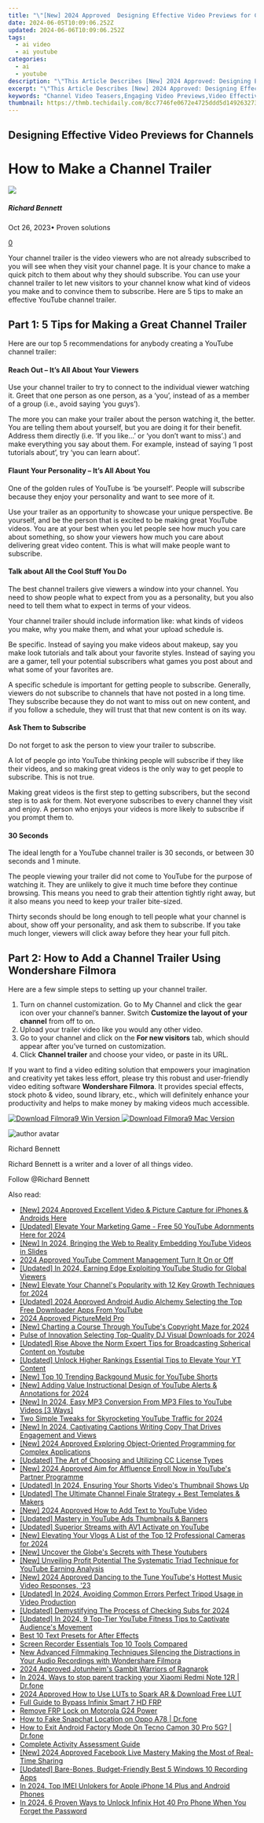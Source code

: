 ```yaml
---
title: "\"[New] 2024 Approved  Designing Effective Video Previews for Channels\""
date: 2024-06-05T10:09:06.252Z
updated: 2024-06-06T10:09:06.252Z
tags:
  - ai video
  - ai youtube
categories:
  - ai
  - youtube
description: "\"This Article Describes [New] 2024 Approved: Designing Effective Video Previews for Channels\""
excerpt: "\"This Article Describes [New] 2024 Approved: Designing Effective Video Previews for Channels\""
keywords: "Channel Video Teasers,Engaging Video Previews,Video Effectiveness Design,Strategic Video Summaries,Optimized Video Clips,Attractive Video Excerpts,Efficient Video Intros"
thumbnail: https://thmb.techidaily.com/8cc7746fe0672e4725ddd5d1492632738fafd136f8e04394f483f1432a572415.png
---
```


## Designing Effective Video Previews for Channels

# How to Make a Channel Trailer

![](https://images.wondershare.com/filmora/article-images/richard-bennett.jpg)

##### Richard Bennett

 Oct 26, 2023• Proven solutions

[0](#commentsBoxSeoTemplate)

Your channel trailer is the video viewers who are not already subscribed to you will see when they visit your channel page. It is your chance to make a quick pitch to them about why they should subscribe. You can use your channel trailer to let new visitors to your channel know what kind of videos you make and to convince them to subscribe. Here are 5 tips to make an effective YouTube channel trailer.

## Part 1: 5 Tips for Making a Great Channel Trailer

Here are our top 5 recommendations for anybody creating a YouTube channel trailer:

#### Reach Out – It’s All About Your Viewers

Use your channel trailer to try to connect to the individual viewer watching it. Greet that one person as one person, as a ‘you’, instead of as a member of a group (i.e., avoid saying ‘you guys’).

The more you can make your trailer about the person watching it, the better. You are telling them about yourself, but you are doing it for their benefit. Address them directly (i.e. ‘If you like…’ or ‘you don’t want to miss’.) and make everything you say about them. For example, instead of saying ‘I post tutorials about’, try ‘you can learn about’.

#### Flaunt Your Personality – It’s All About You

One of the golden rules of YouTube is ‘be yourself’. People will subscribe because they enjoy your personality and want to see more of it.

Use your trailer as an opportunity to showcase your unique perspective. Be yourself, and be the person that is excited to be making great YouTube videos. You are at your best when you let people see how much you care about something, so show your viewers how much you care about delivering great video content. This is what will make people want to subscribe.

#### Talk about All the Cool Stuff You Do

The best channel trailers give viewers a window into your channel. You need to show people what to expect from you as a personality, but you also need to tell them what to expect in terms of your videos.

Your channel trailer should include information like: what kinds of videos you make, why you make them, and what your upload schedule is.

Be specific. Instead of saying you make videos about makeup, say you make look tutorials and talk about your favorite styles. Instead of saying you are a gamer, tell your potential subscribers what games you post about and what some of your favorites are.

A specific schedule is important for getting people to subscribe. Generally, viewers do not subscribe to channels that have not posted in a long time. They subscribe because they do not want to miss out on new content, and if you follow a schedule, they will trust that that new content is on its way.

#### Ask Them to Subscribe

Do not forget to ask the person to view your trailer to subscribe.

A lot of people go into YouTube thinking people will subscribe if they like their videos, and so making great videos is the only way to get people to subscribe. This is not true.

Making great videos is the first step to getting subscribers, but the second step is to ask for them. Not everyone subscribes to every channel they visit and enjoy. A person who enjoys your videos is more likely to subscribe if you prompt them to.

#### 30 Seconds

The ideal length for a YouTube channel trailer is 30 seconds, or between 30 seconds and 1 minute.

The people viewing your trailer did not come to YouTube for the purpose of watching it. They are unlikely to give it much time before they continue browsing. This means you need to grab their attention tightly right away, but it also means you need to keep your trailer bite-sized.

Thirty seconds should be long enough to tell people what your channel is about, show off your personality, and ask them to subscribe. If you take much longer, viewers will click away before they hear your full pitch.

## Part 2: How to Add a Channel Trailer Using Wondershare Filmora

Here are a few simple steps to setting up your channel trailer.

1. Turn on channel customization. Go to My Channel and click the gear icon over your channel’s banner. Switch **Customize the layout of your channel** from off to on.
2. Upload your trailer video like you would any other video.
3. Go to your channel and click on the **For new visitors** tab, which should appear after you’ve turned on customization.
4. Click **Channel trailer** and choose your video, or paste in its URL.

If you want to find a video editing solution that empowers your imagination and creativity yet takes less effort, please try this robust and user-friendly video editing software **Wondershare Filmora**. It provides special effects, stock photo & video, sound library, etc., which will definitely enhance your productivity and helps to make money by making videos much accessible.

[![Download Filmora9 Win Version](https://images.wondershare.com/filmora/guide/download-btn-win.jpg) ](https://tools.techidaily.com/wondershare/filmora/download/) [![Download Filmora9 Mac Version](https://images.wondershare.com/filmora/guide/download-btn-mac.jpg) ](https://tools.techidaily.com/wondershare/filmora/download/)

![author avatar](https://images.wondershare.com/filmora/article-images/richard-bennett.jpg)

Richard Bennett

Richard Bennett is a writer and a lover of all things video.

Follow @Richard Bennett

<span class="atpl-alsoreadstyle">Also read:</span>
<div><ul>
<li><a href="https://facebook-video-footage.techidaily.com/new-2024-approved-excellent-video-and-picture-capture-for-iphones-and-androids-here/"><u>[New] 2024 Approved  Excellent Video & Picture Capture for iPhones & Androids Here</u></a></li>
<li><a href="https://facebook-video-footage.techidaily.com/updated-elevate-your-marketing-game-free-50-youtube-adornments-here-for-2024/"><u>[Updated] Elevate Your Marketing Game - Free 50 YouTube Adornments Here for 2024</u></a></li>
<li><a href="https://facebook-video-footage.techidaily.com/new-in-2024-bringing-the-web-to-reality-embedding-youtube-videos-in-slides/"><u>[New] In 2024, Bringing the Web to Reality  Embedding YouTube Videos in Slides</u></a></li>
<li><a href="https://facebook-video-footage.techidaily.com/2024-approved-youtube-comment-management-turn-it-on-or-off/"><u>2024 Approved  YouTube Comment Management  Turn It On or Off</u></a></li>
<li><a href="https://facebook-video-footage.techidaily.com/updated-in-2024-earning-edge-exploiting-youtube-studio-for-global-viewers/"><u>[Updated] In 2024, Earning Edge  Exploiting YouTube Studio for Global Viewers</u></a></li>
<li><a href="https://facebook-video-footage.techidaily.com/new-elevate-your-channels-popularity-with-12-key-growth-techniques-for-2024/"><u>[New] Elevate Your Channel's Popularity with 12 Key Growth Techniques for 2024</u></a></li>
<li><a href="https://facebook-video-footage.techidaily.com/updated-2024-approved-android-audio-alchemy-selecting-the-top-free-downloader-apps-from-youtube/"><u>[Updated] 2024 Approved  Android Audio Alchemy  Selecting the Top Free Downloader Apps From YouTube</u></a></li>
<li><a href="https://facebook-video-footage.techidaily.com/2024-approved-picturemeld-pro/"><u>2024 Approved  PictureMeld Pro</u></a></li>
<li><a href="https://facebook-video-footage.techidaily.com/new-charting-a-course-through-youtubes-copyright-maze-for-2024/"><u>[New] Charting a Course Through YouTube's Copyright Maze for 2024</u></a></li>
<li><a href="https://facebook-video-footage.techidaily.com/pulse-of-innovation-selecting-top-quality-dj-visual-downloads-for-2024/"><u>Pulse of Innovation  Selecting Top-Quality DJ Visual Downloads for 2024</u></a></li>
<li><a href="https://facebook-video-footage.techidaily.com/updated-rise-above-the-norm-expert-tips-for-broadcasting-spherical-content-on-youtube/"><u>[Updated] Rise Above the Norm  Expert Tips for Broadcasting Spherical Content on Youtube</u></a></li>
<li><a href="https://facebook-video-footage.techidaily.com/updated-unlock-higher-rankings-essential-tips-to-elevate-your-yt-content/"><u>[Updated] Unlock Higher Rankings  Essential Tips to Elevate Your YT Content</u></a></li>
<li><a href="https://facebook-video-footage.techidaily.com/new-top-10-trending-backgound-music-for-youtube-shorts/"><u>[New] Top 10 Trending Backgound Music for YouTube Shorts</u></a></li>
<li><a href="https://facebook-video-footage.techidaily.com/new-adding-value-instructional-design-of-youtube-alerts-and-annotations-for-2024/"><u>[New] Adding Value  Instructional Design of YouTube Alerts & Annotations for 2024</u></a></li>
<li><a href="https://facebook-video-footage.techidaily.com/new-in-2024-easy-mp3-conversion-from-mp3-files-to-youtube-videos-3-ways/"><u>[New] In 2024, Easy MP3 Conversion  From MP3 Files to YouTube Videos [3 Ways]</u></a></li>
<li><a href="https://facebook-video-footage.techidaily.com/two-simple-tweaks-for-skyrocketing-youtube-traffic-for-2024/"><u>Two Simple Tweaks for Skyrocketing YouTube Traffic for 2024</u></a></li>
<li><a href="https://facebook-video-footage.techidaily.com/new-in-2024-captivating-captions-writing-copy-that-drives-engagement-and-views/"><u>[New] In 2024, Captivating Captions  Writing Copy That Drives Engagement and Views</u></a></li>
<li><a href="https://facebook-video-footage.techidaily.com/new-2024-approved-exploring-object-oriented-programming-for-complex-applications/"><u>[New] 2024 Approved  Exploring Object-Oriented Programming for Complex Applications</u></a></li>
<li><a href="https://facebook-video-footage.techidaily.com/updated-the-art-of-choosing-and-utilizing-cc-license-types/"><u>[Updated] The Art of Choosing and Utilizing CC License Types</u></a></li>
<li><a href="https://facebook-video-footage.techidaily.com/new-2024-approved-aim-for-affluence-enroll-now-in-youtubes-partner-programme/"><u>[New] 2024 Approved  Aim for Affluence  Enroll Now in YouTube's Partner Programme</u></a></li>
<li><a href="https://facebook-video-footage.techidaily.com/updated-in-2024-ensuring-your-shorts-videos-thumbnail-shows-up/"><u>[Updated] In 2024, Ensuring Your Shorts Video's Thumbnail Shows Up</u></a></li>
<li><a href="https://facebook-video-footage.techidaily.com/updated-the-ultimate-channel-finale-strategy-plus-best-templates-and-makers/"><u>[Updated] The Ultimate Channel Finale Strategy + Best Templates & Makers</u></a></li>
<li><a href="https://facebook-video-footage.techidaily.com/new-2024-approved-how-to-add-text-to-youtube-video/"><u>[New] 2024 Approved  How to Add Text to YouTube Video</u></a></li>
<li><a href="https://facebook-video-footage.techidaily.com/updated-mastery-in-youtube-ads-thumbnails-and-banners/"><u>[Updated] Mastery in YouTube Ads  Thumbnails & Banners</u></a></li>
<li><a href="https://facebook-video-footage.techidaily.com/updated-superior-streams-with-av1-activate-on-youtube/"><u>[Updated] Superior Streams with AV1  Activate on YouTube</u></a></li>
<li><a href="https://facebook-video-footage.techidaily.com/new-elevating-your-vlogs-a-list-of-the-top-12-professional-cameras-for-2024/"><u>[New] Elevating Your Vlogs  A List of the Top 12 Professional Cameras for 2024</u></a></li>
<li><a href="https://facebook-video-footage.techidaily.com/new-uncover-the-globes-secrets-with-these-youtubers/"><u>[New] Uncover the Globe's Secrets with These Youtubers</u></a></li>
<li><a href="https://facebook-video-footage.techidaily.com/new-unveiling-profit-potential-the-systematic-triad-technique-for-youtube-earning-analysis/"><u>[New] Unveiling Profit Potential  The Systematic Triad Technique for YouTube Earning Analysis</u></a></li>
<li><a href="https://facebook-video-footage.techidaily.com/new-2024-approved-dancing-to-the-tune-youtubes-hottest-music-video-responses-23/"><u>[New] 2024 Approved  Dancing to the Tune  YouTube's Hottest Music Video Responses, '23</u></a></li>
<li><a href="https://facebook-video-footage.techidaily.com/updated-in-2024-avoiding-common-errors-perfect-tripod-usage-in-video-production/"><u>[Updated] In 2024, Avoiding Common Errors  Perfect Tripod Usage in Video Production</u></a></li>
<li><a href="https://facebook-video-footage.techidaily.com/updated-demystifying-the-process-of-checking-subs-for-2024/"><u>[Updated] Demystifying The Process of Checking Subs for 2024</u></a></li>
<li><a href="https://facebook-video-footage.techidaily.com/updated-in-2024-9-top-tier-youtube-fitness-tips-to-captivate-audiences-movement/"><u>[Updated] In 2024, 9 Top-Tier YouTube Fitness Tips to Captivate Audience's Movement</u></a></li>
<li><a href="https://extra-lessons.techidaily.com/best-10-text-presets-for-after-effects/"><u>Best 10 Text Presets for After Effects</u></a></li>
<li><a href="https://screen-sharing-recording.techidaily.com/screen-recorder-essentials-top-10-tools-compared/"><u>Screen Recorder Essentials  Top 10 Tools Compared</u></a></li>
<li><a href="https://audio-shaping.techidaily.com/new-advanced-filmmaking-techniques-silencing-the-distractions-in-your-audio-recordings-with-wondershare-filmora/"><u>New Advanced Filmmaking Techniques Silencing the Distractions in Your Audio Recordings with Wondershare Filmora</u></a></li>
<li><a href="https://screen-activity-recording.techidaily.com/2024-approved-jotunheims-gambit-warriors-of-ragnarok/"><u>2024 Approved  Jotunheim's Gambit  Warriors of Ragnarok</u></a></li>
<li><a href="https://android-location-track.techidaily.com/in-2024-ways-to-stop-parent-tracking-your-xiaomi-redmi-note-12r-drfone-by-drfone-virtual-android/"><u>In 2024, Ways to stop parent tracking your Xiaomi Redmi Note 12R | Dr.fone</u></a></li>
<li><a href="https://some-knowledge.techidaily.com/2024-approved-how-to-use-luts-to-spark-ar-and-download-free-lut/"><u>2024 Approved  How to Use LUTs to Spark AR & Download Free LUT</u></a></li>
<li><a href="https://bypass-frp.techidaily.com/full-guide-to-bypass-infinix-smart-7-hd-frp-by-drfone-android/"><u>Full Guide to Bypass Infinix Smart 7 HD FRP</u></a></li>
<li><a href="https://review-topics.techidaily.com/remove-frp-lock-on-motorola-g24-power-by-drfone-android-unlock-remove-google-frp/"><u>Remove FRP Lock on Motorola G24 Power</u></a></li>
<li><a href="https://location-social.techidaily.com/how-to-fake-snapchat-location-on-oppo-a78-drfone-by-drfone-virtual-android/"><u>How to Fake Snapchat Location on Oppo A78 | Dr.fone</u></a></li>
<li><a href="https://change-location.techidaily.com/how-to-exit-android-factory-mode-on-tecno-camon-30-pro-5g-drfone-by-drfone-fix-android-problems-fix-android-problems/"><u>How to Exit Android Factory Mode On Tecno Camon 30 Pro 5G? | Dr.fone</u></a></li>
<li><a href="https://extra-resources.techidaily.com/complete-activity-assessment-guide/"><u>Complete Activity Assessment Guide</u></a></li>
<li><a href="https://facebook-clips.techidaily.com/new-2024-approved-facebook-live-mastery-making-the-most-of-real-time-sharing/"><u>[New] 2024 Approved  Facebook Live Mastery  Making the Most of Real-Time Sharing</u></a></li>
<li><a href="https://extra-information.techidaily.com/updated-bare-bones-budget-friendly-best-5-windows-10-recording-apps/"><u>[Updated] Bare-Bones, Budget-Friendly  Best 5 Windows 10 Recording Apps</u></a></li>
<li><a href="https://sim-unlock.techidaily.com/in-2024-top-imei-unlokers-for-apple-iphone-14-plus-and-android-phones-by-drfone-ios/"><u>In 2024, Top IMEI Unlokers for Apple iPhone 14 Plus and Android Phones</u></a></li>
<li><a href="https://unlock-android.techidaily.com/in-2024-6-proven-ways-to-unlock-infinix-hot-40-pro-phone-when-you-forget-the-password-by-drfone-android/"><u>In 2024, 6 Proven Ways to Unlock Infinix Hot 40 Pro Phone When You Forget the Password</u></a></li>
</ul></div>

<ins class="adsbygoogle"
      style="display:block"
      data-ad-client="ca-pub-7571918770474297"
      data-ad-slot="8358498916"
      data-ad-format="auto"
      data-full-width-responsive="true"></ins>